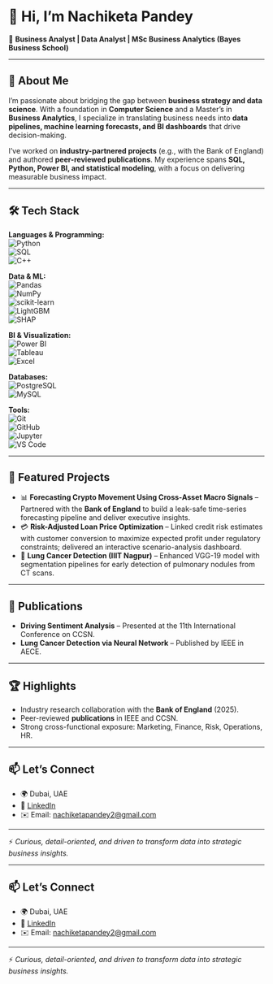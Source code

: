 # 👋 Hi, I’m Nachiketa Pandey  

🎯 **Business Analyst | Data Analyst | MSc Business Analytics (Bayes Business School)**  

---

## 🌟 About Me  
I’m passionate about bridging the gap between **business strategy and data science**. With a foundation in **Computer Science** and a Master’s in **Business Analytics**, I specialize in translating business needs into **data pipelines, machine learning forecasts, and BI dashboards** that drive decision-making.  

I’ve worked on **industry-partnered projects** (e.g., with the Bank of England) and authored **peer-reviewed publications**. My experience spans **SQL, Python, Power BI, and statistical modeling**, with a focus on delivering measurable business impact.  

---

## 🛠️ Tech Stack  

**Languages & Programming:**  
![Python](https://img.shields.io/badge/Python-3776AB?style=for-the-badge&logo=python&logoColor=white)  
![SQL](https://img.shields.io/badge/SQL-336791?style=for-the-badge&logo=postgresql&logoColor=white)  
![C++](https://img.shields.io/badge/C++-00599C?style=for-the-badge&logo=c%2B%2B&logoColor=white)  

**Data & ML:**  
![Pandas](https://img.shields.io/badge/Pandas-150458?style=for-the-badge&logo=pandas&logoColor=white)  
![NumPy](https://img.shields.io/badge/NumPy-013243?style=for-the-badge&logo=numpy&logoColor=white)  
![scikit-learn](https://img.shields.io/badge/scikit--learn-F7931E?style=for-the-badge&logo=scikit-learn&logoColor=white)  
![LightGBM](https://img.shields.io/badge/LightGBM-00C853?style=for-the-badge&logo=leaflet&logoColor=white)  
![SHAP](https://img.shields.io/badge/SHAP-FF4081?style=for-the-badge&logo=google&logoColor=white)  

**BI & Visualization:**  
![Power BI](https://img.shields.io/badge/Power%20BI-F2C811?style=for-the-badge&logo=powerbi&logoColor=black)  
![Tableau](https://img.shields.io/badge/Tableau-E97627?style=for-the-badge&logo=tableau&logoColor=white)  
![Excel](https://img.shields.io/badge/Excel-217346?style=for-the-badge&logo=microsoftexcel&logoColor=white)  

**Databases:**  
![PostgreSQL](https://img.shields.io/badge/PostgreSQL-336791?style=for-the-badge&logo=postgresql&logoColor=white)  
![MySQL](https://img.shields.io/badge/MySQL-4479A1?style=for-the-badge&logo=mysql&logoColor=white)  

**Tools:**  
![Git](https://img.shields.io/badge/Git-F05032?style=for-the-badge&logo=git&logoColor=white)  
![GitHub](https://img.shields.io/badge/GitHub-181717?style=for-the-badge&logo=github&logoColor=white)  
![Jupyter](https://img.shields.io/badge/Jupyter-F37626?style=for-the-badge&logo=jupyter&logoColor=white)  
![VS Code](https://img.shields.io/badge/VS%20Code-007ACC?style=for-the-badge&logo=visualstudiocode&logoColor=white)  

---

## 📂 Featured Projects  
- 📊 **Forecasting Crypto Movement Using Cross-Asset Macro Signals** – Partnered with the **Bank of England** to build a leak-safe time-series forecasting pipeline and deliver executive insights.  
- 💳 **Risk-Adjusted Loan Price Optimization** – Linked credit risk estimates with customer conversion to maximize expected profit under regulatory constraints; delivered an interactive scenario-analysis dashboard.  
- 🧬 **Lung Cancer Detection (IIIT Nagpur)** – Enhanced VGG-19 model with segmentation pipelines for early detection of pulmonary nodules from CT scans.  

---

## 📝 Publications  
- **Driving Sentiment Analysis** – Presented at the 11th International Conference on CCSN.  
- **Lung Cancer Detection via Neural Network** – Published by IEEE in AECE.  

---

## 🏆 Highlights  
- Industry research collaboration with the **Bank of England** (2025).  
- Peer-reviewed **publications** in IEEE and CCSN.  
- Strong cross-functional exposure: Marketing, Finance, Risk, Operations, HR.  

---

## 📫 Let’s Connect  
- 🌍 Dubai, UAE  
- 💼 [LinkedIn](https://www.linkedin.com/in/nachiketa-pandey-a347801b4/)  
- ✉️ Email: nachiketapandey2@gmail.com  

---

⚡ *Curious, detail-oriented, and driven to transform data into strategic business insights.*  

---

## 📫 Let’s Connect  
- 🌍 Dubai, UAE  
- 💼 [LinkedIn](https://www.linkedin.com/in/nachiketa-pandey-a347801b4/)  
- ✉️ Email: nachiketapandey2@gmail.com  

---

⚡ *Curious, detail-oriented, and driven to transform data into strategic business insights.*  

